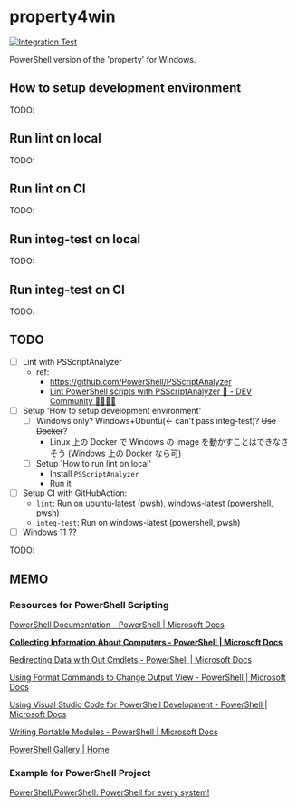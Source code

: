 # property4win

[![Integration Test](https://github.com/rnazmo/property4win/actions/workflows/integ-test.yml/badge.svg)](https://github.com/rnazmo/property4win/actions/workflows/integ-test.yml)

PowerShell version of the 'property' for Windows.

## How to setup development environment

TODO:

## Run lint on local

TODO:

## Run lint on CI

TODO:

## Run integ-test on local

TODO:

## Run integ-test on CI

TODO:

## TODO

- [ ] Lint with PSScriptAnalyzer
  - ref:
    - https://github.com/PowerShell/PSScriptAnalyzer
    - [Lint PowerShell scripts with PSScriptAnalyzer 🐢 - DEV Community 👩‍💻👨‍💻](https://dev.to/ranb2002/lint-powershell-scripts-with-psscriptanalyzer-313d)
- [ ] Setup 'How to setup development environment'
  - [ ] Windows only? Windows+Ubuntu(<- can't pass integ-test)? ~~Use Docker~~?
    - Linux 上の Docker で Windows の image を動かすことはできなさそう (Windows 上の Docker なら可)
  - [ ] Setup 'How to run lint on local'
    - Install `PSScriptAnalyzer`
    - Run it
- [ ] Setup CI with GitHubAction:
  - `lint`: Run on ubuntu-latest (pwsh), windows-latest (powershell, pwsh)
  - `integ-test`: Run on windows-latest (powershell, pwsh)
- [ ] Windows 11 ??

TODO:

## MEMO

### Resources for PowerShell Scripting

[PowerShell Documentation - PowerShell | Microsoft Docs](https://docs.microsoft.com/en-us/powershell/)

**[Collecting Information About Computers - PowerShell | Microsoft Docs](https://docs.microsoft.com/en-us/powershell/scripting/samples/collecting-information-about-computers?view=powershell-7.1)**

[Redirecting Data with Out Cmdlets - PowerShell | Microsoft Docs](https://docs.microsoft.com/en-us/powershell/scripting/samples/redirecting-data-with-out---cmdlets?view=powershell-7.1)

[Using Format Commands to Change Output View - PowerShell | Microsoft Docs](https://docs.microsoft.com/en-us/powershell/scripting/samples/using-format-commands-to-change-output-view?view=powershell-7.1)

[Using Visual Studio Code for PowerShell Development - PowerShell | Microsoft Docs](https://docs.microsoft.com/en-us/powershell/scripting/dev-cross-plat/vscode/using-vscode?view=powershell-7.1)

[Writing Portable Modules - PowerShell | Microsoft Docs](https://docs.microsoft.com/en-us/powershell/scripting/dev-cross-plat/writing-portable-modules?view=powershell-7.1)

[PowerShell Gallery | Home](https://www.powershellgallery.com/)

### Example for PowerShell Project

[PowerShell/PowerShell: PowerShell for every system!](https://github.com/PowerShell/PowerShell)
